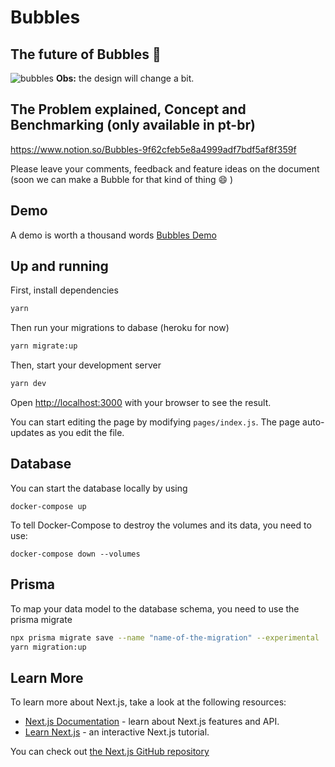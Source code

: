 # Bubbles
## The future of Bubbles 🚀
![bubbles](https://user-images.githubusercontent.com/11022437/98303172-726c6e00-1f9c-11eb-87df-975b23f7526b.gif)
**Obs:** the design will change a bit.

## The Problem explained, Concept and Benchmarking (only available in pt-br)
https://www.notion.so/Bubbles-9f62cfeb5e8a4999adf7bdf5af8f359f

Please leave your comments, feedback and feature ideas on the document (soon we can make a Bubble for that kind of thing 😄 )

## Demo
A demo is worth a thousand words [Bubbles Demo](https://bubbles-pied.vercel.app/)

## Up and running

First, install dependencies

```bash
yarn
```
Then run your migrations to dabase (heroku for now)

```bash
yarn migrate:up
```
Then, start your development server

```bash
yarn dev
```

Open [http://localhost:3000](http://localhost:3000) with your browser to see the result.

You can start editing the page by modifying `pages/index.js`. The page auto-updates as you edit the file.

## Database
You can start the database locally by using
```
docker-compose up
```
To tell Docker-Compose to destroy the volumes and its data, you need to use:
```
docker-compose down --volumes
```

## Prisma
To map your data model to the database schema, you need to use the prisma migrate
```bash
npx prisma migrate save --name "name-of-the-migration" --experimental
yarn migration:up
```

## Learn More

To learn more about Next.js, take a look at the following resources:

- [Next.js Documentation](https://nextjs.org/docs) - learn about Next.js features and API.
- [Learn Next.js](https://nextjs.org/learn) - an interactive Next.js tutorial.

You can check out [the Next.js GitHub repository](https://github.com/vercel/next.js/)
